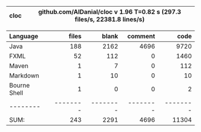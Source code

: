 | cloc | github.com/AlDanial/cloc v 1.96  T=0.82 s (297.3 files/s, 22381.8 lines/s) |
|------|----------------------------------------------------------------------------|

| Language     |    files |    blank |  comment |     code |
|:-------------|---------:|---------:|---------:|---------:|
| Java         |      188 |     2162 |     4696 |     9720 |
| FXML         |       52 |      112 |        0 |     1460 |
| Maven        |        1 |        7 |        0 |      112 |
| Markdown     |        1 |       10 |        0 |       10 |
| Bourne Shell |        1 |        0 |        0 |        2 |
| --------     | -------- | -------- | -------- | -------- |
| SUM:         |      243 |     2291 |     4696 |    11304 |
